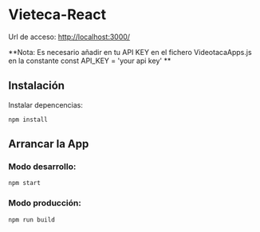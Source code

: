 # Vieteca-React

Url de acceso:
[http://localhost:3000/](http://localhost:3000/)

**Nota: Es necesario añadir en tu API KEY en el fichero VideotacaApps.js en la constante const API_KEY = 'your api key' **

## Instalación

Instalar depencencias:

```shell
npm install
```

## Arrancar la App

### Modo desarrollo:

```shell
npm start
```

### Modo producción:

```shell
npm run build
```
